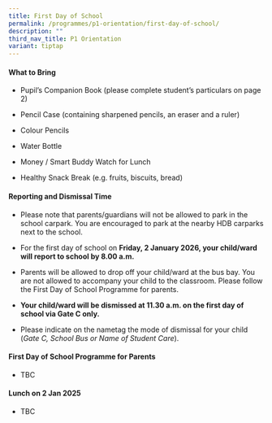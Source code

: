 ```yaml
---
title: First Day of School
permalink: /programmes/p1-orientation/first-day-of-school/
description: ""
third_nav_title: P1 Orientation
variant: tiptap
---
```

<h4>What to Bring</h4>
<ul data-tight="true" class="tight">
<li>
<p>Pupil’s Companion Book (please complete student’s particulars on page
2)</p>
</li>
<li>
<p>Pencil Case (containing sharpened pencils, an eraser and a ruler)</p>
</li>
<li>
<p>Colour Pencils</p>
</li>
<li>
<p>Water Bottle</p>
</li>
<li>
<p>Money / Smart Buddy Watch for Lunch</p>
</li>
<li>
<p>Healthy Snack Break (e.g. fruits, biscuits, bread)</p>
</li>
</ul>
<h4>Reporting and Dismissal Time</h4>
<ul data-tight="true" class="tight">
<li>
<p>Please note that parents/guardians will not be allowed to park in the
school carpark. You are encouraged to park at the nearby HDB carparks next
to the school.</p>
</li>
<li>
<p>For the first day of school on&nbsp;<strong>Friday, 2 January 2026, your child/ward will report to school by 8.00 a.m.</strong>
</p>
</li>
<li>
<p>Parents will be allowed to drop off your child/ward at the bus bay. You
are not allowed to accompany your child to the classroom. Please follow
the First Day of School Programme for parents.</p>
</li>
<li>
<p><strong>Your child/ward will be dismissed at 11.30 a.m. on the first day of school via Gate C only.</strong>
</p>
</li>
<li>
<p>Please indicate on the nametag the mode of dismissal for your child (<em>Gate C, School Bus or Name of Student Care</em>).</p>
</li>
</ul>
<h4>First Day of School Programme for Parents</h4>
<ul data-tight="true" class="tight">
<li>
<p>TBC</p>
</li>
</ul>
<h4>Lunch on 2 Jan 2025</h4>
<ul data-tight="true" class="tight">
<li>
<p>TBC</p>
</li>
</ul>
<p></p>
<p></p>
<p></p>
<p></p>
<p></p>